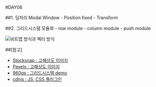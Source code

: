 #DAY06

##1. 딤처리 Modal Window
	- Position fixed
	- Transform

##2. 그리드시스템 모듈화
	- row module
	- column module
	- push module

![비트맵 방식과 벡터 방식](https://zellwk.com/images/2016/building-grid-systems/pattern-split-margin.png)

##[참고]
- [Stocksnap : 고해상도 이미지](https://stocksnap.io/)
- [Pexels : 고해상도 이미지](https://www.pexels.com/)
- [960gs : 그리드시스템 demo](http://960.gs/)
- [cdnjs : JS, CSS 플러그인](https://cdnjs.com/)